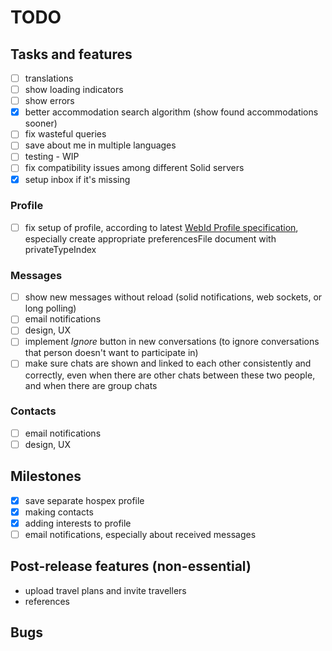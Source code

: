 # TODO

## Tasks and features

- [ ] translations
- [ ] show loading indicators
- [ ] show errors
- [x] better accommodation search algorithm (show found accommodations sooner)
- [ ] fix wasteful queries
- [ ] save about me in multiple languages
- [ ] testing - WIP
- [ ] fix compatibility issues among different Solid servers
- [x] setup inbox if it's missing

### Profile

- [ ] fix setup of profile, according to latest [WebId Profile specification](https://solid.github.io/webid-profile/), especially create appropriate preferencesFile document with privateTypeIndex

### Messages

- [ ] show new messages without reload (solid notifications, web sockets, or long polling)
- [ ] email notifications
- [ ] design, UX
- [ ] implement _Ignore_ button in new conversations (to ignore conversations that person doesn't want to participate in)
- [ ] make sure chats are shown and linked to each other consistently and correctly, even when there are other chats between these two people, and when there are group chats

### Contacts

- [ ] email notifications
- [ ] design, UX

## Milestones

- [x] save separate hospex profile
- [x] making contacts
- [x] adding interests to profile
- [ ] email notifications, especially about received messages

## Post-release features (non-essential)

- upload travel plans and invite travellers
- references

## Bugs
